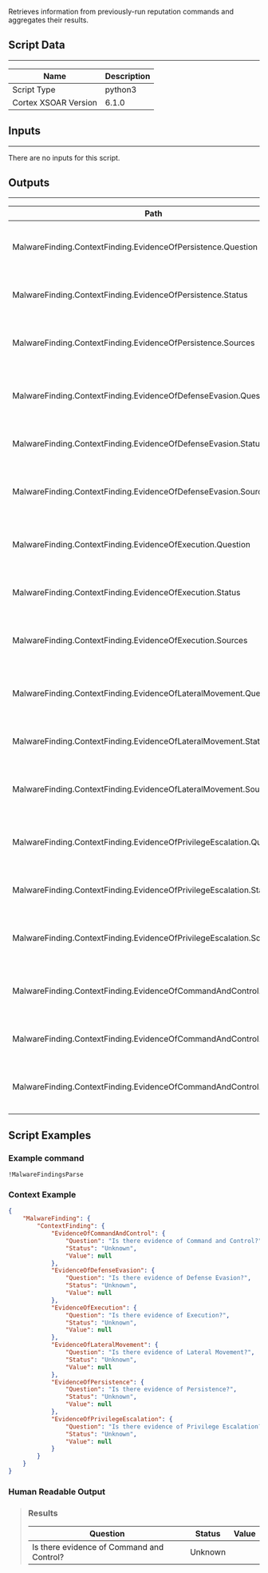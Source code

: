 Retrieves information from previously-run reputation commands and aggregates their results.

## Script Data
---

| **Name** | **Description** |
| --- | --- |
| Script Type | python3 |
| Cortex XSOAR Version | 6.1.0 |

## Inputs
---
There are no inputs for this script.

## Outputs
---

| **Path** | **Description** | **Type** |
| --- | --- | --- |
| MalwareFinding.ContextFinding.EvidenceOfPersistence.Question | The question associated with the finding. | String |
| MalwareFinding.ContextFinding.EvidenceOfPersistence.Status | The status resulting from the finding. | String |
| MalwareFinding.ContextFinding.EvidenceOfPersistence.Sources | The sources by which the value was set. | String |
| MalwareFinding.ContextFinding.EvidenceOfDefenseEvasion.Question | The question associated with the finding. | String |
| MalwareFinding.ContextFinding.EvidenceOfDefenseEvasion.Status | The status resulting from the finding. | String |
| MalwareFinding.ContextFinding.EvidenceOfDefenseEvasion.Sources | The sources by which the value was set. | String |
| MalwareFinding.ContextFinding.EvidenceOfExecution.Question | The question associated with the finding. | String |
| MalwareFinding.ContextFinding.EvidenceOfExecution.Status | The status resulting from the finding. | String |
| MalwareFinding.ContextFinding.EvidenceOfExecution.Sources | The sources by which the value was set. | String |
| MalwareFinding.ContextFinding.EvidenceOfLateralMovement.Question | The question associated with the finding. | String |
| MalwareFinding.ContextFinding.EvidenceOfLateralMovement.Status | The status resulting from the finding. | String |
| MalwareFinding.ContextFinding.EvidenceOfLateralMovement.Sources | The sources by which the value was set. | String |
| MalwareFinding.ContextFinding.EvidenceOfPrivilegeEscalation.Question | The question associated with the finding. | String |
| MalwareFinding.ContextFinding.EvidenceOfPrivilegeEscalation.Status | The status resulting from the finding. | String |
| MalwareFinding.ContextFinding.EvidenceOfPrivilegeEscalation.Sources | The sources by which the value was set. | String |
| MalwareFinding.ContextFinding.EvidenceOfCommandAndControl.Question | The question associated with the finding. | String |
| MalwareFinding.ContextFinding.EvidenceOfCommandAndControl.Status | The status resulting from the finding. | String |
| MalwareFinding.ContextFinding.EvidenceOfCommandAndControl.Sources | The sources by which the value was set. | String |


## Script Examples
### Example command
```!MalwareFindingsParse```
### Context Example
```json
{
    "MalwareFinding": {
        "ContextFinding": {
            "EvidenceOfCommandAndControl": {
                "Question": "Is there evidence of Command and Control?",
                "Status": "Unknown",
                "Value": null
            },
            "EvidenceOfDefenseEvasion": {
                "Question": "Is there evidence of Defense Evasion?",
                "Status": "Unknown",
                "Value": null
            },
            "EvidenceOfExecution": {
                "Question": "Is there evidence of Execution?",
                "Status": "Unknown",
                "Value": null
            },
            "EvidenceOfLateralMovement": {
                "Question": "Is there evidence of Lateral Movement?",
                "Status": "Unknown",
                "Value": null
            },
            "EvidenceOfPersistence": {
                "Question": "Is there evidence of Persistence?",
                "Status": "Unknown",
                "Value": null
            },
            "EvidenceOfPrivilegeEscalation": {
                "Question": "Is there evidence of Privilege Escalation?",
                "Status": "Unknown",
                "Value": null
            }
        }
    }
}
```

### Human Readable Output

>### Results
>|Question|Status|Value|
>|---|---|---|
>| Is there evidence of Command and Control? | Unknown |  |

